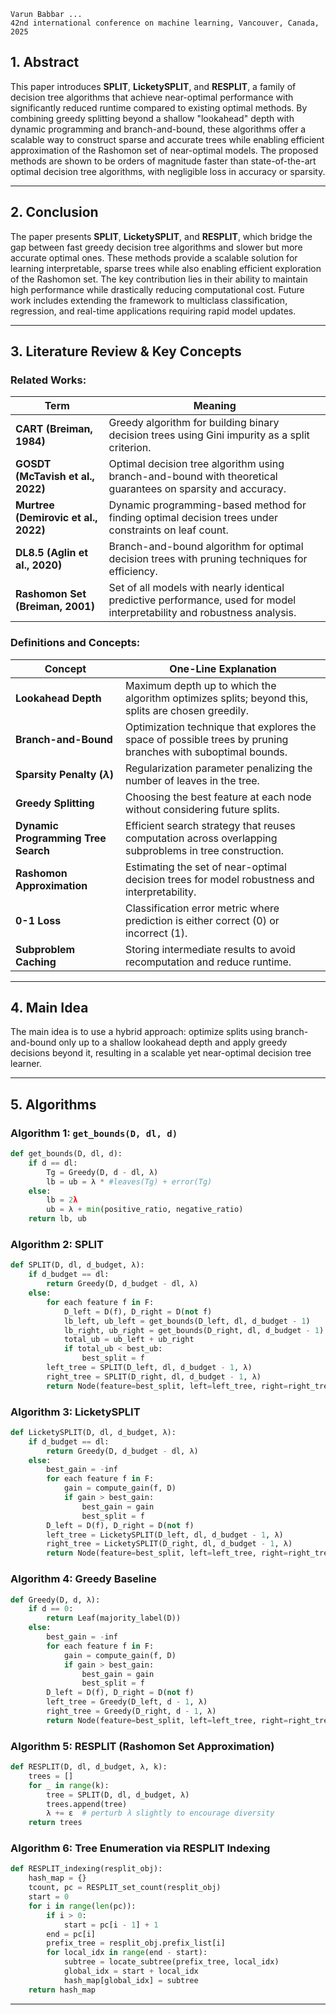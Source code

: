 
	Varun Babbar ...
	42nd international conference on machine learning, Vancouver, Canada, 2025
## 1. Abstract

This paper introduces **SPLIT**, **LicketySPLIT**, and **RESPLIT**, a family of decision tree algorithms that achieve near-optimal performance with significantly reduced runtime compared to existing optimal methods. By combining greedy splitting beyond a shallow "lookahead" depth with dynamic programming and branch-and-bound, these algorithms offer a scalable way to construct sparse and accurate trees while enabling efficient approximation of the Rashomon set of near-optimal models. The proposed methods are shown to be orders of magnitude faster than state-of-the-art optimal decision tree algorithms, with negligible loss in accuracy or sparsity.

---

## 2. Conclusion

The paper presents **SPLIT**, **LicketySPLIT**, and **RESPLIT**, which bridge the gap between fast greedy decision tree algorithms and slower but more accurate optimal ones. These methods provide a scalable solution for learning interpretable, sparse trees while also enabling efficient exploration of the Rashomon set. The key contribution lies in their ability to maintain high performance while drastically reducing computational cost. Future work includes extending the framework to multiclass classification, regression, and real-time applications requiring rapid model updates.

---

## 3. Literature Review & Key Concepts

### Related Works:
| Term | Meaning |
|------|---------|
| **CART (Breiman, 1984)** | Greedy algorithm for building binary decision trees using Gini impurity as a split criterion. |
| **GOSDT (McTavish et al., 2022)** | Optimal decision tree algorithm using branch-and-bound with theoretical guarantees on sparsity and accuracy. |
| **Murtree (Demirovic et al., 2022)** | Dynamic programming-based method for finding optimal decision trees under constraints on leaf count. |
| **DL8.5 (Aglin et al., 2020)** | Branch-and-bound algorithm for optimal decision trees with pruning techniques for efficiency. |
| **Rashomon Set (Breiman, 2001)** | Set of all models with nearly identical predictive performance, used for model interpretability and robustness analysis. |

### Definitions and Concepts:

| Concept | One-Line Explanation |
|--------|-----------------------|
| **Lookahead Depth** | Maximum depth up to which the algorithm optimizes splits; beyond this, splits are chosen greedily. |
| **Branch-and-Bound** | Optimization technique that explores the space of possible trees by pruning branches with suboptimal bounds. |
| **Sparsity Penalty ($\lambda$)** | Regularization parameter penalizing the number of leaves in the tree. |
| **Greedy Splitting** | Choosing the best feature at each node without considering future splits. |
| **Dynamic Programming Tree Search** | Efficient search strategy that reuses computation across overlapping subproblems in tree construction. |
| **Rashomon Approximation** | Estimating the set of near-optimal decision trees for model robustness and interpretability. |
| **0-1 Loss** | Classification error metric where prediction is either correct (0) or incorrect (1). |
| **Subproblem Caching** | Storing intermediate results to avoid recomputation and reduce runtime. |

---

## 4. Main Idea

The main idea is to use a hybrid approach: optimize splits using branch-and-bound only up to a shallow lookahead depth and apply greedy decisions beyond it, resulting in a scalable yet near-optimal decision tree learner.

---

## 5. Algorithms

### Algorithm 1: `get_bounds(D, dl, d)`
```python
def get_bounds(D, dl, d):
    if d == dl:
        Tg = Greedy(D, d - dl, λ)
        lb = ub = λ * #leaves(Tg) + error(Tg)
    else:
        lb = 2λ
        ub = λ + min(positive_ratio, negative_ratio)
    return lb, ub
```

### Algorithm 2: **SPLIT**
```python
def SPLIT(D, dl, d_budget, λ):
    if d_budget == dl:
        return Greedy(D, d_budget - dl, λ)
    else:
        for each feature f in F:
            D_left = D(f), D_right = D(not f)
            lb_left, ub_left = get_bounds(D_left, dl, d_budget - 1)
            lb_right, ub_right = get_bounds(D_right, dl, d_budget - 1)
            total_ub = ub_left + ub_right
            if total_ub < best_ub:
                best_split = f
        left_tree = SPLIT(D_left, dl, d_budget - 1, λ)
        right_tree = SPLIT(D_right, dl, d_budget - 1, λ)
        return Node(feature=best_split, left=left_tree, right=right_tree)
```

### Algorithm 3: **LicketySPLIT**
```python
def LicketySPLIT(D, dl, d_budget, λ):
    if d_budget == dl:
        return Greedy(D, d_budget - dl, λ)
    else:
        best_gain = -inf
        for each feature f in F:
            gain = compute_gain(f, D)
            if gain > best_gain:
                best_gain = gain
                best_split = f
        D_left = D(f), D_right = D(not f)
        left_tree = LicketySPLIT(D_left, dl, d_budget - 1, λ)
        right_tree = LicketySPLIT(D_right, dl, d_budget - 1, λ)
        return Node(feature=best_split, left=left_tree, right=right_tree)
```

### Algorithm 4: **Greedy Baseline**
```python
def Greedy(D, d, λ):
    if d == 0:
        return Leaf(majority_label(D))
    else:
        best_gain = -inf
        for each feature f in F:
            gain = compute_gain(f, D)
            if gain > best_gain:
                best_gain = gain
                best_split = f
        D_left = D(f), D_right = D(not f)
        left_tree = Greedy(D_left, d - 1, λ)
        right_tree = Greedy(D_right, d - 1, λ)
        return Node(feature=best_split, left=left_tree, right=right_tree)
```

### Algorithm 5: **RESPLIT (Rashomon Set Approximation)**
```python
def RESPLIT(D, dl, d_budget, λ, k):
    trees = []
    for _ in range(k):
        tree = SPLIT(D, dl, d_budget, λ)
        trees.append(tree)
        λ += ε  # perturb λ slightly to encourage diversity
    return trees
```

### Algorithm 6: **Tree Enumeration via RESPLIT Indexing**
```python
def RESPLIT_indexing(resplit_obj):
    hash_map = {}
    tcount, pc = RESPLIT_set_count(resplit_obj)
    start = 0
    for i in range(len(pc)):
        if i > 0:
            start = pc[i - 1] + 1
        end = pc[i]
        prefix_tree = resplit_obj.prefix_list[i]
        for local_idx in range(end - start):
            subtree = locate_subtree(prefix_tree, local_idx)
            global_idx = start + local_idx
            hash_map[global_idx] = subtree
    return hash_map
```

---
